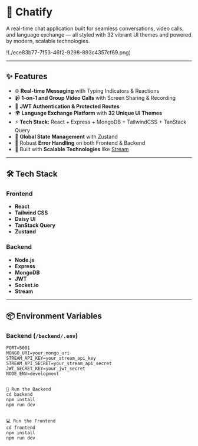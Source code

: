 # 🚀 Chatify

A real-time chat application built for seamless conversations, video calls, and language exchange — all styled with 32 vibrant UI themes and powered by modern, scalable technologies.

!(./ece83b77-7f53-46f2-9298-893c4357cf69.png)

---

## ✨ Features

- 🌐 **Real-time Messaging** with Typing Indicators & Reactions  
- 📹 **1-on-1 and Group Video Calls** with Screen Sharing & Recording  
- 🔐 **JWT Authentication & Protected Routes**  
- 🌍 **Language Exchange Platform** with **32 Unique UI Themes**  
- ⚡ **Tech Stack:** React + Express + MongoDB + TailwindCSS + TanStack Query  
- 🧠 **Global State Management** with Zustand  
- 🚨 Robust **Error Handling** on both Frontend & Backend  
- 🎯 Built with **Scalable Technologies** like [Stream](https://getstream.io)

---

## 🛠️ Tech Stack

### Frontend  
- **React**  
- **Tailwind CSS**  
- **Daisy UI**  
- **TanStack Query**  
- **Zustand**

### Backend  
- **Node.js**  
- **Express**  
- **MongoDB**  
- **JWT**  
- **Socket.io**  
- **Stream**

---

## 📦 Environment Variables

### Backend (`/backend/.env`)

```env
PORT=5001
MONGO_URI=your_mongo_uri
STREAM_API_KEY=your_stream_api_key
STREAM_API_SECRET=your_stream_api_secret
JWT_SECRET_KEY=your_jwt_secret
NODE_ENV=development


🔧 Run the Backend
cd backend
npm install
npm run dev


💻 Run the Frontend
cd frontend
npm install
npm run dev
